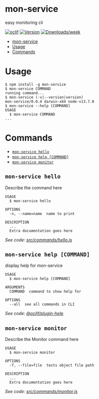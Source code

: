 # mon-service

easy monitoring cli

[![oclif](https://img.shields.io/badge/cli-oclif-brightgreen.svg)](https://oclif.io)
[![Version](https://img.shields.io/npm/v/mon-service.svg)](https://npmjs.org/package/mon-service)
[![Downloads/week](https://img.shields.io/npm/dw/mon-service.svg)](https://npmjs.org/package/mon-service)

<!-- toc -->
* [mon-service](#mon-service)
* [Usage](#usage)
* [Commands](#commands)
<!-- tocstop -->

# Usage

<!-- usage -->
```sh-session
$ npm install -g mon-service
$ mon-service COMMAND
running command...
$ mon-service (-v|--version|version)
mon-service/0.0.4 darwin-x64 node-v13.7.0
$ mon-service --help [COMMAND]
USAGE
  $ mon-service COMMAND
...
```
<!-- usagestop -->

# Commands

<!-- commands -->
* [`mon-service hello`](#mon-service-hello)
* [`mon-service help [COMMAND]`](#mon-service-help-command)
* [`mon-service monitor`](#mon-service-monitor)

## `mon-service hello`

Describe the command here

```
USAGE
  $ mon-service hello

OPTIONS
  -n, --name=name  name to print

DESCRIPTION
  ...
  Extra documentation goes here
```

_See code: [src/commands/hello.js](https://github.com/shlomi-lachmish/mon-service/blob/v0.0.4/src/commands/hello.js)_

## `mon-service help [COMMAND]`

display help for mon-service

```
USAGE
  $ mon-service help [COMMAND]

ARGUMENTS
  COMMAND  command to show help for

OPTIONS
  --all  see all commands in CLI
```

_See code: [@oclif/plugin-help](https://github.com/oclif/plugin-help/blob/v2.2.3/src/commands/help.ts)_

## `mon-service monitor`

Describe the Monitor command here

```
USAGE
  $ mon-service monitor

OPTIONS
  -f, --file=file  tests object file path

DESCRIPTION
  ...
  Extra documentation goes here
```

_See code: [src/commands/monitor.js](https://github.com/shlomi-lachmish/mon-service/blob/v0.0.4/src/commands/monitor.js)_
<!-- commandsstop -->
